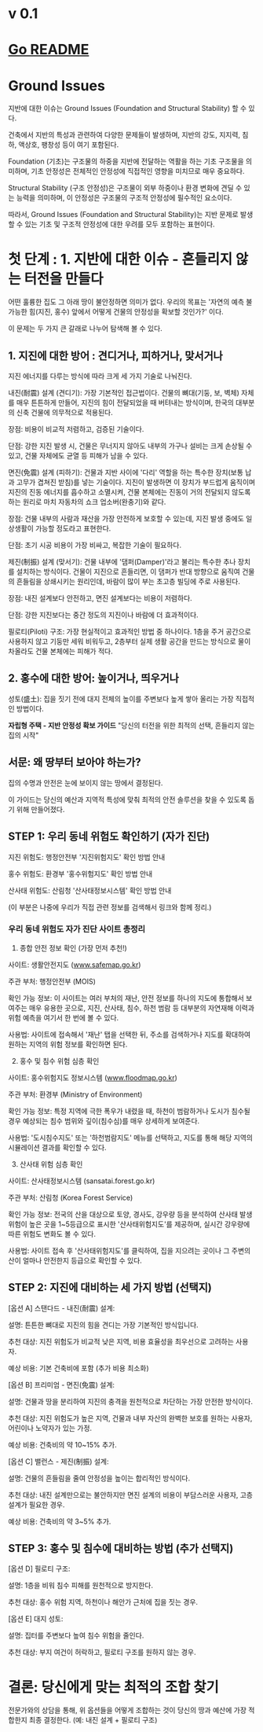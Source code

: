 # v 0.1

# [Go README](https://github.com/choicopy-epub/Project-Ark/blob/main/README.md)

# Ground Issues
지반에 대한 이슈는 Ground Issues (Foundation and Structural Stability) 할 수 있다.

건축에서 지반의 특성과 관련하여 다양한 문제들이 발생하며, 지반의 강도, 지지력, 침하, 액상호, 팽창성 등이 여기 포함된다.

Foundation (기초)는 구조물의 하중을 지반에 전달하는 역활을 하는 기초 구조물을 의미하며, 기초 안정성은 전체적인 안정성에 직접적인 영향을 미치므로 매우 중요하다.

Structural Stability (구조 안정성)은 구조물이 외부 하중이나 환경 변화에 견딜 수 있는 능력을 의미하며, 이 안정성은 구조물의 구조적 안정성에 필수적인 요소이다.

따라서, Ground Issues (Foundation and Structural Stability)는 지반 문제로 발생할 수 있는 기초 및 구조적 안정성에 대한 우려를 모두 포함하는 표현이다.

# 첫 단계 : 1. 지반에 대한 이슈 - 흔들리지 않는 터전을 만들다
어떤 훌륭한 집도 그 아래 땅이 불안정하면 의미가 없다.
우리의 목표는 '자연의 예측 불가능한 힘(지진, 홍수) 앞에서 어떻게 건물의 안정성을 확보할 것인가?' 이다.

이 문제는 두 가지 큰 갈래로 나누어 탐색해 볼 수 있다.

## 1. 지진에 대한 방어 : 견디거나, 피하거나, 맞서거나
지진 에너지를 다루는 방식에 따라 크게 세 가지 기술로 나눠진다.

내진(耐震) 설계 (견디기): 가장 기본적인 접근법이다. 건물의 뼈대(기둥, 보, 벽체) 자체를 매우 튼튼하게 만들어, 지진의 힘이 전달되었을 때 버텨내는 방식이며, 한국의 대부분의 신축 건물에 의무적으로 적용된다.

장점: 비용이 비교적 저렴하고, 검증된 기술이다.

단점: 강한 지진 발생 시, 건물은 무너지지 않아도 내부의 가구나 설비는 크게 손상될 수 있고, 건물 자체에도 균열 등 피해가 남을 수 있다.

면진(免震) 설계 (피하기): 건물과 지반 사이에 '다리' 역할을 하는 특수한 장치(보통 납과 고무가 겹쳐진 받침)를 넣는 기술이다. 지진이 발생하면 이 장치가 부드럽게 움직이며 지진의 진동 에너지를 흡수하고 소멸시켜, 건물 본체에는 진동이 거의 전달되지 않도록 하는 원리로 마치 자동차의 쇼크 업소버(완충기)와 같다.

장점: 건물 내부의 사람과 재산을 가장 안전하게 보호할 수 있는데, 지진 발생 중에도 일상생활이 가능할 정도라고 표현한다.

단점: 초기 시공 비용이 가장 비싸고, 복잡한 기술이 필요하다.

제진(制振) 설계 (맞서기): 건물 내부에 '댐퍼(Damper)'라고 불리는 특수한 추나 장치를 설치하는 방식이다. 건물이 지진으로 흔들리면, 이 댐퍼가 반대 방향으로 움직여 건물의 흔들림을 상쇄시키는 원리인데, 바람이 많이 부는 초고층 빌딩에 주로 사용된다.

장점: 내진 설계보다 안전하고, 면진 설계보다는 비용이 저렴하다.

단점: 강한 지진보다는 중간 정도의 지진이나 바람에 더 효과적이다.

필로티(Piloti) 구조: 가장 현실적이고 효과적인 방법 중 하나이다. 1층을 주거 공간으로 사용하지 않고 기둥만 세워 비워두고, 2층부터 실제 생활 공간을 만드는 방식으로 물이 차올라도 건물 본체에는 피해가 적다.
## 2. 홍수에 대한 방어: 높이거나, 띄우거나

성토(盛土): 집을 짓기 전에 대지 전체의 높이를 주변보다 높게 쌓아 올리는 가장 직접적인 방법이다.


**자립형 주택 - 지반 안정성 확보 가이드**
"당신의 터전을 위한 최적의 선택, 흔들리지 않는 집의 시작"

## 서문: 왜 땅부터 보아야 하는가?

집의 수명과 안전은 눈에 보이지 않는 땅에서 결정된다.

이 가이드는 당신의 예산과 지역적 특성에 맞춰 최적의 안전 솔루션을 찾을 수 있도록 돕기 위해 만들어졌다.

## STEP 1: 우리 동네 위험도 확인하기 (자가 진단)

지진 위험도: 행정안전부 '지진위험지도' 확인 방법 안내

홍수 위험도: 환경부 '홍수위험지도' 확인 방법 안내

산사태 위험도: 산림청 '산사태정보시스템' 확인 방법 안내

(이 부분은 나중에 우리가 직접 관련 정보를 검색해서 링크와 함께 정리.)

### 우리 동네 위험도 자가 진단 사이트 총정리
1. 종합 안전 정보 확인 (가장 먼저 추천!)

사이트: 생활안전지도 (www.safemap.go.kr)

주관 부처: 행정안전부 (MOIS)

확인 가능 정보: 이 사이트는 여러 부처의 재난, 안전 정보를 하나의 지도에 통합해서 보여주는 매우 유용한 곳으로, 지진, 산사태, 침수, 하천 범람 등 대부분의 자연재해 이력과 위험 예측을 여기서 한 번에 볼 수 있다.

사용법: 사이트에 접속해서 '재난' 탭을 선택한 뒤, 주소를 검색하거나 지도를 확대하여 원하는 지역의 위험 정보를 확인하면 된다.

2. 홍수 및 침수 위험 심층 확인

사이트: 홍수위험지도 정보시스템 (www.floodmap.go.kr)

주관 부처: 환경부 (Ministry of Environment)

확인 가능 정보: 특정 지역에 극한 폭우가 내렸을 때, 하천이 범람하거나 도시가 침수될 경우 예상되는 침수 범위와 깊이(침수심)를 매우 상세하게 보여준다.

사용법: '도시침수지도' 또는 '하천범람지도' 메뉴를 선택하고, 지도를 통해 해당 지역의 시뮬레이션 결과를 확인할 수 있다.

3. 산사태 위험 심층 확인

사이트: 산사태정보시스템 (sansatai.forest.go.kr)

주관 부처: 산림청 (Korea Forest Service)

확인 가능 정보: 전국의 산을 대상으로 토양, 경사도, 강우량 등을 분석하여 산사태 발생 위험이 높은 곳을 1~5등급으로 표시한 '산사태위험지도'를 제공하며, 실시간 강우량에 따른 위험도 변화도 볼 수 있다.

사용법: 사이트 접속 후 '산사태위험지도'를 클릭하여, 집을 지으려는 곳이나 그 주변의 산이 얼마나 안전한지 등급으로 확인할 수 있다.

## STEP 2: 지진에 대비하는 세 가지 방법 (선택지)

[옵션 A] 스탠다드 - 내진(耐震) 설계:

설명: 튼튼한 뼈대로 지진의 힘을 견디는 가장 기본적인 방식입니다.

추천 대상: 지진 위험도가 비교적 낮은 지역, 비용 효율성을 최우선으로 고려하는 사용자.

예상 비용: 기본 건축비에 포함 (추가 비용 최소화)

[옵션 B] 프리미엄 - 면진(免震) 설계:

설명: 건물과 땅을 분리하여 지진의 충격을 원천적으로 차단하는 가장 안전한 방식이다.

추천 대상: 지진 위험도가 높은 지역, 건물과 내부 자산의 완벽한 보호를 원하는 사용자, 어린이나 노약자가 있는 가정.

예상 비용: 건축비의 약 10~15% 추가.

[옵션 C] 밸런스 - 제진(制振) 설계:

설명: 건물의 흔들림을 줄여 안정성을 높이는 합리적인 방식이다.

추천 대상: 내진 설계만으로는 불안하지만 면진 설계의 비용이 부담스러운 사용자, 고층 설계가 필요한 경우.

예상 비용: 건축비의 약 3~5% 추가.

## STEP 3: 홍수 및 침수에 대비하는 방법 (추가 선택지)

[옵션 D] 필로티 구조:

설명: 1층을 비워 침수 피해를 원천적으로 방지한다.

추천 대상: 홍수 위험 지역, 하천이나 해안가 근처에 집을 짓는 경우.

[옵션 E] 대지 성토:

설명: 집터를 주변보다 높여 침수 위험을 줄인다.

추천 대상: 부지 여건이 허락하고, 필로티 구조를 원하지 않는 경우.

# 결론: 당신에게 맞는 최적의 조합 찾기

전문가와의 상담을 통해, 위 옵션들을 어떻게 조합하는 것이 당신의 땅과 예산에 가장 적합한지 최종 결정한다. (예: 내진 설계 + 필로티 구조)
